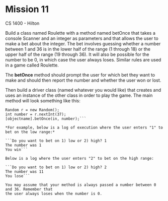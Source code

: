 # Mission 11

CS 1400 - Hilton

Build a class named Roulette with a method named betOnce that takes a console Scanner and an integer as parameters and that allows the user to make a bet about the integer. The bet involves guessing whether a number between 1 and 36 is in the lower half of the range (1 through 18) or the upper half of the range (19 through 36). It will also be possible for the number to be 0, in which case the user always loses. Similar rules are used in a game called Roulette.

The **betOnce** method should prompt the user for which bet they want to make and should then report the number and whether the user won or lost.

Then build a driver class (named whatever you would like) that creates and uses an instance of the other class in order to play the game. The main method will look something like this:

```Scanner in = new Scanner(System.in);
Random r = new Random();
int number = r.nextInt(37);
[objectname].betOnce(in, number);```

*For example, below is a log of execution where the user enters "1" to bet on the low range:*

```Do you want to bet on 1) low or 2) high? 1
The number was 1
You win```

Below is a log where the user enters "2" to bet on the high range:

```Do you want to bet on 1) low or 2) high? 2
The number was 11
You lose```

You may assume that your method is always passed a number between 0 and 36. Remember that
the user always loses when the number is 0.

